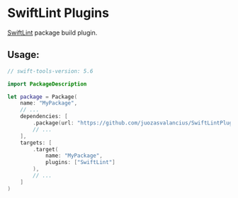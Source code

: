 # SwiftLint Plugins

[SwiftLint](https://github.com/realm/SwiftLint) package build plugin.

## Usage:

```swift
// swift-tools-version: 5.6

import PackageDescription

let package = Package(
    name: "MyPackage",
    // ...
    dependencies: [
        .package(url: "https://github.com/juozasvalancius/SwiftLintPlugins.git", branch: "main"),
        // ...
    ],
    targets: [
        .target(
            name: "MyPackage",
            plugins: ["SwiftLint"]
        ),
        // ...
    ]
)
```
